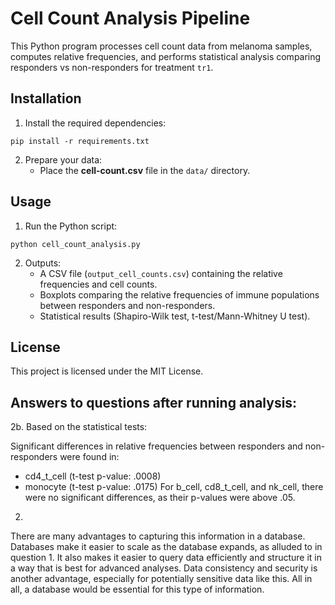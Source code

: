 # Cell Count Analysis Pipeline

This Python program processes cell count data from melanoma samples, computes relative frequencies, and performs statistical analysis comparing responders vs non-responders for treatment `tr1`.

## Installation

1. Install the required dependencies:

```
pip install -r requirements.txt
```

2. Prepare your data:
   - Place the **cell-count.csv** file in the `data/` directory.

## Usage

1. Run the Python script:

```
python cell_count_analysis.py
```

2. Outputs:
   - A CSV file (`output_cell_counts.csv`) containing the relative frequencies and cell counts.
   - Boxplots comparing the relative frequencies of immune populations between responders and non-responders.
   - Statistical results (Shapiro-Wilk test, t-test/Mann-Whitney U test).

## License

This project is licensed under the MIT License.

## Answers to questions after running analysis:

2b. 
Based on the statistical tests:

Significant differences in relative frequencies between responders and non-responders were found in:
- cd4_t_cell (t-test p-value: .0008)
- monocyte (t-test p-value: .0175)
For b_cell, cd8_t_cell, and nk_cell, there were no significant differences, as their p-values were above .05.

2. 
There are many advantages to capturing this information in a database.  Databases make it easier to scale as the database expands, as alluded to in question 1.  It also makes it easier to query data efficiently and structure it in a way that is best for advanced analyses.  Data consistency and security is another advantage, especially for potentially sensitive data like this.  All in all, a database would be essential for this type of information.
